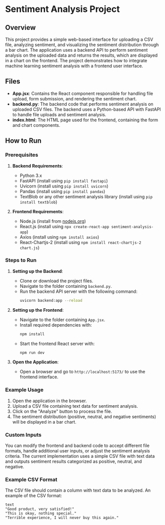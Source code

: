 # Sentiment Analysis Project

## Overview

This project provides a simple web-based interface for uploading a CSV file, analyzing sentiment, and visualizing the sentiment distribution through a bar chart. The application uses a backend API to perform sentiment analysis on the uploaded data and returns the results, which are displayed in a chart on the frontend. The project demonstrates how to integrate machine learning sentiment analysis with a frontend user interface.

## Files

- **App.jsx**: Contains the React component responsible for handling file upload, form submission, and rendering the sentiment chart.
- **backend.py**: The backend code that performs sentiment analysis on uploaded CSV files. The backend uses a Python-based API with FastAPI to handle file uploads and sentiment analysis.
- **index.html**: The HTML page used for the frontend, containing the form and chart components.

## How to Run

### Prerequisites

1. **Backend Requirements**:
   - Python 3.x
   - FastAPI (install using `pip install fastapi`)
   - Uvicorn (install using `pip install uvicorn`)
   - Pandas (install using `pip install pandas`)
   - TextBlob or any other sentiment analysis library (install using `pip install textblob`)

2. **Frontend Requirements**:
   - Node.js (install from [nodejs.org](https://nodejs.org/))
   - React.js (install using `npx create-react-app sentiment-analysis-app`)
   - Axios (install using `npm install axios`)
   - React-Chartjs-2 (install using `npm install react-chartjs-2 chart.js`)

### Steps to Run

1. **Setting up the Backend**:
   - Clone or download the project files.
   - Navigate to the folder containing `backend.py`.
   - Run the backend API server with the following command:
     ```bash
     uvicorn backend:app --reload
     ```

2. **Setting up the Frontend**:
   - Navigate to the folder containing `App.jsx`.
   - Install required dependencies with:
     ```bash
     npm install
     ```
   - Start the frontend React server with:
     ```bash
     npm run dev
     ```

3. **Open the Application**:
   - Open a browser and go to `http://localhost:5173/` to use the frontend interface.

### Example Usage

1. Open the application in the browser.
2. Upload a CSV file containing text data for sentiment analysis.
3. Click on the "Analyze" button to process the file.
4. The sentiment distribution (positive, neutral, and negative sentiments) will be displayed in a bar chart.

### Custom Inputs

You can modify the frontend and backend code to accept different file formats, handle additional user inputs, or adjust the sentiment analysis criteria. The current implementation uses a simple CSV file with text data and outputs sentiment results categorized as positive, neutral, and negative.

### Example CSV Format

The CSV file should contain a column with text data to be analyzed. An example of the CSV format:

```csv
text
"Good product, very satisfied!"
"This is okay, nothing special."
"Terrible experience, I will never buy this again."
 
